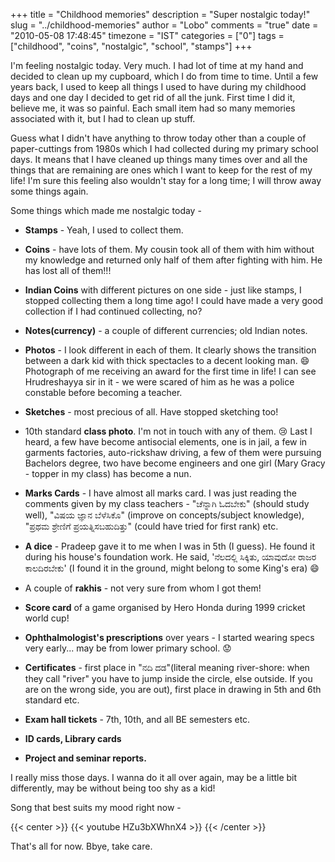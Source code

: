 +++
title = "Childhood memories"
description = "Super nostalgic today!"
slug = "../childhood-memories"
author = "Lobo"
comments = "true"
date = "2010-05-08 17:48:45"
timezone = "IST"
categories = ["0"]
tags = ["childhood", "coins", "nostalgic", "school", "stamps"]
+++

I'm feeling nostalgic today. Very much. I had lot of time at my hand and decided to clean up my cupboard, which I do from time to time. Until a few years back, I used to keep all things I used to have during my childhood days and one day I decided to get rid of all the junk. First time I did it, believe me, it was so painful. Each small item had so many memories associated with it, but I had to clean up stuff.

Guess what I didn't have anything to throw today other than a couple of paper-cuttings from 1980s which I had collected during my primary school days. It means that I have cleaned up things many times over and all the things that are remaining are ones which I want to keep for the rest of my life! I'm sure this feeling also wouldn't stay for a long time; I will throw away some things again.

Some things which made me nostalgic today -

  * **Stamps** - Yeah, I used to collect them.

  * **Coins** - have lots of them. My cousin took all of them with him without my knowledge and returned only half of them after fighting with him. He has lost all of them!!!

  * **Indian Coins** with different pictures on one side - just like stamps, I stopped collecting them a long time ago! I could have made a very good collection if I had continued collecting, no?

  * **Notes(currency)** - a couple of different currencies; old Indian notes.

  * **Photos** - I look different in each of them. It clearly shows the transition between a dark kid with thick spectacles to a decent looking man. :smile: Photograph of me receiving an award for the first time in life! I can see Hrudreshayya sir in it - we were scared of him as he was a police constable before becoming a teacher.

  * **Sketches** - most precious of all. Have stopped sketching too!

  * 10th standard **class photo**. I'm not in touch with any of them. :cry: Last I heard, a few have become antisocial elements, one is in jail, a few in garments factories, auto-rickshaw  driving, a few of them were pursuing Bachelors degree, two have become engineers and one girl (Mary Gracy - topper in my class) has become a nun.

  * **Marks Cards** - I have almost all marks card. I was just reading the comments given by my class teachers - "ಚೆನ್ನಾಗಿ ಓದಬೇಕು" (should study well), "ವಿಷಯ ಜ್ಞಾನ ಬೆಳೆಸಿಕೊ" (improve on concepts/subject knowledge), "ಪ್ರಥಮ ಶ್ರೇಣಿಗೆ ಪ್ರಯತ್ನಿಸಬಹುದಿತ್ತು" (could have tried for first rank) etc.

  * **A dice** - Pradeep gave it to me when I was in 5th (I guess). He found it during his house's foundation work. He said, 'ನೆಲದಲ್ಲಿ ಸಿಕ್ಕಿತು, ಯಾವುದೋ ರಾಜರ ಕಾಲದಿರಬೇಕು' (I found it in the ground, might belong to some King's era) :smile:

  * A couple of **rakhis** - not very sure from whom I got them!

  * **Score card** of a game organised by Hero Honda during 1999 cricket world cup!

  * **Ophthalmologist's prescriptions** over years - I started wearing specs very early... may be from lower primary school.  :worried:

  * **Certificates** - first place in "ನದಿ ದಡ"(literal meaning river-shore: when they call "river" you have to jump inside the circle, else outside. If you are on the wrong side, you are out), first place in drawing in 5th and 6th standard etc.

  * **Exam hall tickets** - 7th, 10th, and all BE semesters etc.

  * **ID cards, Library cards**

  * **Project and seminar reports.**

I really miss those days. I wanna do it all over again, may be a little bit differently, may be without being too shy as a kid!

Song that best suits my mood right now -

{{< center >}}
{{< youtube HZu3bXWhnX4 >}}
{{< /center >}}


That's all for now. Bbye, take care.
